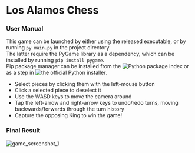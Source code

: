 # Los Alamos Chess
### User Manual
This game can be launched by either using the released executable, or by running ```py main.py``` in the project directory.</br>
The latter require the PyGame library as a dependency, which can be installed by running ```pip install pygame```.</br>
Pip package manager can be installed from the ![Python package index](https://pypi.org/project/pip/) or as a step in ![the official Python installer](https://www.python.org/downloads/windows/). </br>

- Select pieces by clicking them with the left-mouse button
- Click a selected piece to deselect it
- Use the WASD keys to move the camera around
- Tap the left-arrow and right-arrow keys to undo/redo turns, moving backwards/forwards through the turn history
- Capture the opposing King to win the game!

### Final Result
![game_screenshot_1](https://github.com/user-attachments/assets/49780335-4bec-4461-91bc-fe5917e40cd3)
